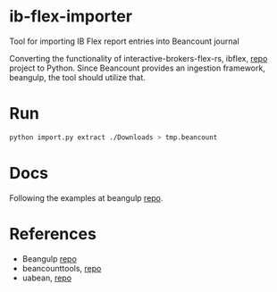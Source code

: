 # ib-flex-importer
Tool for importing IB Flex report entries into Beancount journal

Converting the functionality of interactive-brokers-flex-rs, ibflex, [repo](https://github.com/alensiljak/interactive-brokers-flex-rs) project to Python.
Since Beancount provides an ingestion framework, beangulp, the tool should utilize that.

# Run
```sh
python import.py extract ./Downloads > tmp.beancount
```

# Docs
Following the examples at beangulp [repo](https://github.com/beancount/beangulp/tree/master/examples/).

# References
- Beangulp [repo](https://github.com/beancount/beangulp)
- beancounttools, [repo](https://github.com/tarioch/beancounttools)
- uabean, [repo](https://github.com/OSadovy/uabean/)

